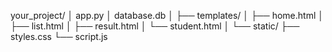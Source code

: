 your_project/
│   app.py
│   database.db
│
├── templates/
│   ├── home.html
│   ├── list.html
│   ├── result.html
│   └── student.html
│
└── static/
    ├── styles.css
    └── script.js